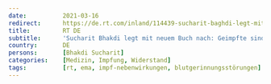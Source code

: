 ```yaml
---
date:          2021-03-16
redirect:      https://de.rt.com/inland/114439-sucharit-baghdi-legt-mit-neuem/
title:         RT DE
subtitle:      'Sucharit Bhakdi legt mit neuem Buch nach: Geimpfte sind Teil eines "riesigen Experiments"'
country:       DE
persons:       [Bhakdi Sucharit]
categories:    [Medizin, Impfung, Widerstand]
tags:          [rt, ema, impf-nebenwirkungen, blutgerinnungsstörungen]
---
```

